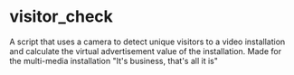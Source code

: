 # visitor_check
A script that uses a camera to detect unique visitors to a video installation and calculate the virtual advertisement value of the installation. Made for the multi-media installation "It's business, that's all it is"
